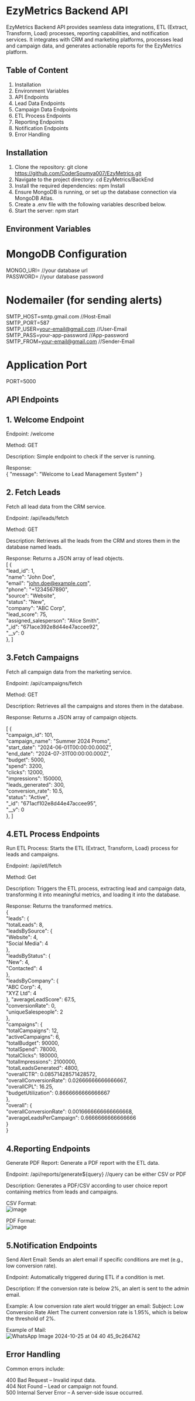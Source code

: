# EzyMetrics Backend API

EzyMetrics Backend API provides seamless data integrations, ETL (Extract, Transform, Load) processes, reporting capabilities, and notification services. It integrates with CRM and marketing platforms, processes lead and campaign data, and generates actionable reports for the EzyMetrics platform.


## Table of Content

1. Installation
2. Environment Variables
3. API Endpoints
4. Lead Data Endpoints
5. Campaign Data Endpoints
6. ETL Process Endpoints
7. Reporting Endpoints
8. Notification Endpoints
9. Error Handling
## Installation

1. Clone the repository: git clone https://github.com/CoderSoumya007/EzyMetrics.git
2.  Navigate to the project directory: cd EzyMetrics/BackEnd
3. Install the required dependencies: npm Install
4. Ensure MongoDB is running, or set up the database connection via MongoDB Atlas.
5. Create a .env file with the following variables described below.
6. Start the server: npm start


## Environment Variables

# MongoDB Configuration
MONGO_URI= //your database url  
PASSWORD= //your database password

# Nodemailer (for sending alerts)
SMTP_HOST=smtp.gmail.com  //Host-Email  
SMTP_PORT=587  
SMTP_USER=your-email@gmail.com  //User-Email  
SMTP_PASS=your-app-password  //App-password  
SMTP_FROM=your-email@gmail.com  //Sender-Email

# Application Port
PORT=5000

##  API Endpoints

## 1. Welcome Endpoint
Endpoint: /welcome  

Method: GET  

Description: Simple endpoint to check if the server is running.  

Response:  
{
  "message": "Welcome to Lead Management System"
}

## 2. Fetch Leads
Fetch all lead data from the CRM service.  

Endpoint: /api/leads/fetch  

Method: GET 

Description: Retrieves all the leads from the CRM and stores them in the database named leads.  

Response: Returns a JSON array of lead objects.  
[
    {  
        "lead_id": 1,  
        "name": "John Doe",  
        "email": "john.doe@example.com",  
        "phone": "+1234567890",  
        "source": "Website",  
        "status": "New",  
        "company": "ABC Corp",  
        "lead_score": 75,  
        "assigned_salesperson": "Alice Smith",  
        "_id": "671ace392e8d44e47accee92",  
        "__v": 0  
    },
]

## 3.Fetch Campaigns
Fetch all campaign data from the marketing service.

Endpoint: /api/campaigns/fetch  

Method: GET 

Description: Retrieves all the campaigns and stores them in the database.

Response: Returns a JSON array of campaign objects.

[
    {  
        "campaign_id": 101,  
        "campaign_name": "Summer 2024 Promo",  
        "start_date": "2024-06-01T00:00:00.000Z",  
        "end_date": "2024-07-31T00:00:00.000Z",  
        "budget": 5000,  
        "spend": 3200,  
        "clicks": 12000,  
        "impressions": 150000,  
        "leads_generated": 300,  
        "conversion_rate": 10.5,  
        "status": "Active",  
        "_id": "671acf102e8d44e47accee95",  
        "__v": 0  
    },
]  

## 4.ETL Process Endpoints
Run ETL Process:
Starts the ETL (Extract, Transform, Load) process for leads and campaigns.  

Endpoint: /api/etl/fetch   

Method: Get

Description: Triggers the ETL process, extracting lead and campaign data, transforming it into meaningful metrics, and loading it into the database.  

Response: Returns the transformed metrics.  
{  
    "leads": {  
        "totalLeads": 8,  
        "leadsBySource": {   
            "Website": 4,  
            "Social Media": 4  
        },  
        "leadsByStatus": {  
            "New": 4,  
            "Contacted": 4  
        },  
        "leadsByCompany": {  
            "ABC Corp": 4,  
            "XYZ Ltd": 4  
        },
        "averageLeadScore": 67.5,  
        "conversionRate": 0,  
        "uniqueSalespeople": 2  
    },   
    "campaigns": {  
        "totalCampaigns": 12,  
        "activeCampaigns": 6,  
        "totalBudget": 90000,  
        "totalSpend": 78000,  
        "totalClicks": 180000,  
        "totalImpressions": 2100000,  
        "totalLeadsGenerated": 4800,  
        "overallCTR": 0.08571428571428572,  
        "overallConversionRate": 0.02666666666666667,  
        "overallCPL": 16.25,  
        "budgetUtilization": 0.8666666666666667  
    },  
    "overall": {  
        "overallConversionRate": 0.0016666666666666668,  
        "averageLeadsPerCampaign": 0.6666666666666666  
    }  
}  

## 4.Reporting Endpoints
Generate PDF Report:
Generate a PDF report with the ETL data.  

Endpoint: /api/reports/generate${query} //query can be either CSV or PDF

Description: Generates a PDF/CSV according to user choice report containing metrics from leads and campaigns.  

CSV Format:  
![image](https://github.com/user-attachments/assets/a16decb2-c7f3-44c7-bd21-e7eb37ea6b03)  



PDF Format:  
![image](https://github.com/user-attachments/assets/55849467-56b1-4582-ac16-1393a0f229de)  



## 5.Notification Endpoints  
 Send Alert Email:
Sends an alert email if specific conditions are met (e.g., low conversion rate).  

Endpoint: Automatically triggered during ETL if a condition is met.  

Description: If the conversion rate is below 2%, an alert is sent to the admin email.  

Example: A low conversion rate alert would trigger an email:
Subject: Low Conversion Rate Alert
The current conversion rate is 1.95%, which is below the threshold of 2%.  

Example of Mail:  
![WhatsApp Image 2024-10-25 at 04 40 45_9c264742](https://github.com/user-attachments/assets/7a19cf98-bf35-4549-9220-b927d248e719)  






## Error Handling  

Common errors include:

400 Bad Request – Invalid input data.  
404 Not Found – Lead or campaign not found.  
500 Internal Server Error – A server-side issue occurred.  
